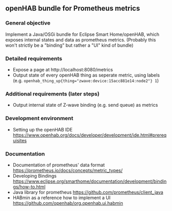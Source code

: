 ## openHAB bundle for Prometheus metrics

### General objective
Implement a Java/OSGi bundle for Eclipse Smart Home/openHAB, which exposes internal states and data as prometheus metrics. (Probably this won't strictly be a "binding" but rather a "UI" kind of bundle)

### Detailed requirements
* Expose a page at http://localhost:8080/metrics
* Output state of every openHAB thing as seperate metric, using labels (e.g. `openhab_thing_up{thing="zwave:device:15acc881e14:node2"} 1`)

### Additional requirements (later steps)
* Output internal state of Z-wave binding (e.g. send queue) as metrics

### Development environment
* Setting up the openHAB IDE https://www.openhab.org/docs/developer/development/ide.html#prerequisites

### Documentation
* Documentation of prometheus' data format https://prometheus.io/docs/concepts/metric_types/
* Developing Bindings https://www.eclipse.org/smarthome/documentation/development/bindings/how-to.html
* Java library for prometheus https://github.com/prometheus/client_java
* HABmin as a reference how to implement a UI https://github.com/openhab/org.openhab.ui.habmin